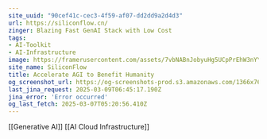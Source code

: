 ```yaml
---
site_uuid: "90cef41c-cec3-4f59-af07-dd2dd9a2d4d3"
url: https://siliconflow.cn/
zinger: Blazing Fast GenAI Stack with Low Cost
tags:
- AI-Toolkit
- AI-Infrastructure
image: https://framerusercontent.com/assets/7vbNABnJobyuHg5UCpPrEhW3nYY.jpeg
site_name: SiliconFlow
title: Accelerate AGI to Benefit Humanity
og_screenshot_url: https://og-screenshots-prod.s3.amazonaws.com/1366x768/80/false/6e28c20c2a9331520db6e344bbb9afec93f65412fbae2636bfb19c171b40db8a.jpeg
last_jina_request: 2025-03-09T06:45:17.190Z
jina_error: 'Error occurred'
og_last_fetch: 2025-03-07T05:20:56.410Z
---
```

[[Generative AI]] [[AI Cloud Infrastructure]]
